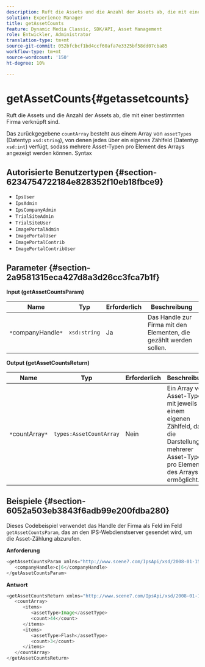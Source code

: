 ```yaml
---
description: Ruft die Assets und die Anzahl der Assets ab, die mit einer bestimmten Firma verknüpft sind.
solution: Experience Manager
title: getAssetCounts
feature: Dynamic Media Classic, SDK/API, Asset Management
role: Entwickler, Administrator
translation-type: tm+mt
source-git-commit: 052bfcbcf1bd4ccf60afa7e3325bf58dd07cba85
workflow-type: tm+mt
source-wordcount: '150'
ht-degree: 10%

---
```



# getAssetCounts{#getassetcounts}

Ruft die Assets und die Anzahl der Assets ab, die mit einer bestimmten Firma verknüpft sind.

Das zurückgegebene `countArray` besteht aus einem Array von `assetTypes` (Datentyp `xsd:string`), von denen jedes über ein eigenes Zählfeld (Datentyp `xsd:int`) verfügt, sodass mehrere Asset-Typen pro Element des Arrays angezeigt werden können.
Syntax

## Autorisierte Benutzertypen {#section-6234754722184e828352f10eb18fbce9}

* `IpsUser`
* `IpsAdmin`
* `IpsCompanyAdmin`
* `TrialSiteAdmin`
* `TrialSiteUser`
* `ImagePortalAdmin`
* `ImagePortalUser`
* `ImagePortalContrib`
* `ImagePortalContribUser`

## Parameter {#section-2a9581315eca427d8a3d26cc3fca7b1f}

**Input (getAssetCountsParam)**

| Name | Typ | Erforderlich | Beschreibung |
|---|---|---|---|
| `*`companyHandle`*` | `xsd:string` | Ja | Das Handle zur Firma mit den Elementen, die gezählt werden sollen. |

**Output (getAssetCountsReturn)**

| Name | Typ | Erforderlich | Beschreibung |
|---|---|---|---|
| `*`countArray`*` | `types:AssetCountArray` | Nein | Ein Array von Asset-Typen mit jeweils einem eigenen Zählfeld, das die Darstellung mehrerer Asset-Typen pro Element des Arrays ermöglicht. |

## Beispiele {#section-6052a503eb3843f6adb99e200fdba280}

Dieses Codebeispiel verwendet das Handle der Firma als Feld im Feld `getAssetCountsParam`, das an den IPS-Webdienstserver gesendet wird, um die Asset-Zählung abzurufen.

**Anforderung**

```java
<getAssetCountsParam xmlns="http://www.scene7.com/IpsApi/xsd/2008-01-15">
   <companyHandle>c|6</companyHandle>
</getAssetCountsParam>
```

**Antwort**

```java
<getAssetCountsReturn xmlns="http://www.scene7.com/IpsApi/xsd/2008-01-15">
   <countArray>
      <items>
         <assetType>Image</assetType>
         <count>44</count>
      </items>
      <items>
         <assetType>Flash</assetType>
         <count>3</count>
      </items>
   </countArray>
</getAssetCountsReturn>
```


